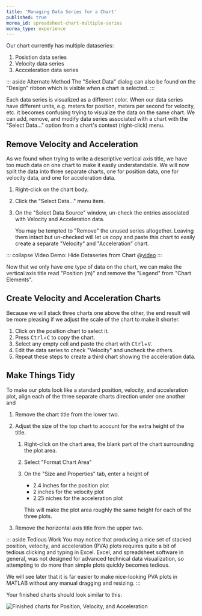 ```yaml
---
title: 'Managing Data Series for a Chart'
published: true
morea_id: spreadsheet-chart-multiple-series
morea_type: experience
---
```

Our chart currently has multiple dataseries:
1. Posistion data series
2. Velocity data series
3. Accceleration data series

::: aside Alternate Method
The "Select Data" dialog can also be found on the "Design" ribbon which is visible when a chart is selected.
:::

Each data series is visualized as a different color. When our data
series have different units, e.g. meters for position, meters per
second for velocity, etc. it becomes confusing trying to visualize the
data on the same chart. We can add, remove, and modify data series
associated with a chart with the "Select Data..." option from a chart's
context (right-click) menu.

## Remove Velocity and Acceleration

As we found when trying to write a descriptive vertical axis title, we
have too much data on one chart to make it easily understandable. We
will now split the data into three separate charts, one for position
data, one for velocity data, and one for acceleration data.

1. Right-click on the chart body.
2. Click the "Select Data..." menu item.
3. On the "Select Data Source" window, un-check the entries associated with Velocity and Acceleration data.
   
   You may be tempted to "Remove" the unused series
   altogether. Leaving them intact but un-checked will let us copy and
   paste this chart to easily create a separate "Velocity" and
   "Acceleration" chart. <!-- {.alert .alert-info} -->
   
::: collapse Video Demo: Hide Dataseries from Chart
@[video]({{wwwroot}}/vid/excel_remove_data_series)
:::

Now that we only have one type of data on the chart, we can make the
vertical axis title read "Position (m)" and remove the "Legend" from
"Chart Elements".
   
## Create Velocity and Acceleration Charts

Because we will stack three charts one above the other, the end result will be more pleasing if we adjust the scale of the chart to make it shorter.
1. Click on the position chart to select it.
2. Press <kbd>Ctrl</kbd>+<kbd>C</kbd> to copy the chart.
3. Select any empty cell and paste the chart with
   <kbd>Ctrl</kbd>+<kbd>V</kbd>.
4. Edit the data series to check "Velocity" and uncheck the others.
5. Repeat these steps to create a third chart showing the acceleration data.

<!-- :break section -->
## Make Things Tidy

To make our plots look like a standard position, velocity, and acceleration plot, align each of the three separate charts direction under one another and
1. Remove the chart title from the lower two.
2. Adjust the size of the top chart to account for the extra height of the title.
   1. Right-click on the chart area, the blank part of the chart surrounding the plot area.
   2. Select "Format Chart Area"
   3. On the "Size and Properties" tab, enter a height of 
      - 2.4 inches for the position plot
      - 2 inches for the velocity plot
      - 2.25 niches for the acceleration plot
      
      This will make the plot area roughly the same height for each of
      the three plots.
      
2. Remove the horizontal axis title from the upper two.

::: aside Tedious Work 
You may notice that producing a nice set
of stacked position, velocity, and acceleration (PVA) plots requires quite a
bit of tedious clicking and typing in Excel. Excel, and spreadsheet
software in general, was not designed for advanced technical data
visualization, so attempting to do more than simple plots quickly becomes
tedious.

We will see later that it is far easier to make nice-looking PVA plots
in MATLAB without any manual dragging and resizing.
:::

Your finished charts should look similar to this:

![Finished charts for Position, Velocity, and Acceleration](pix/screencap_pva_plot_example.png)
<!-- {figure:.screencap} -->

